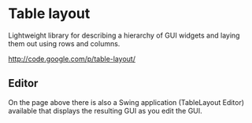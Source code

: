 # Table layout #

Lightweight library for describing a hierarchy of GUI widgets and laying them out using rows and columns.

http://code.google.com/p/table-layout/

## Editor ##

On the page above there is also a Swing application (TableLayout Editor) available that displays the resulting GUI as you edit the GUI.